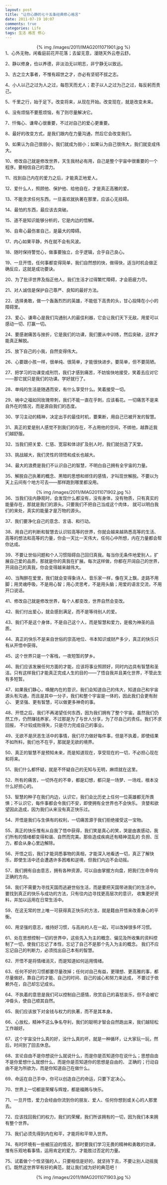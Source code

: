 ```yaml
---
layout: post
title: "让你心静的七十五条经典修心格言"
date: 2011-07-19 10:07
comments: true
categories: Life
tags: 生活 格言 修心
---
```

<p>
<center>{% img /images/2011/IMAG2011071901.jpg %}</center>
1、心外无物，闲看庭前花开花落；去留无意，漫随天外云卷云舒。</br>

2、静以修身，俭以养德，非淡泊无以明志，非宁静无以致远。</br>

3、古之立大事者，不惟有超世之才，亦必有坚韧不拔之志。</br>

4、小人以己之过为人之过，每怨天而尤人；君子以人之过为己之过，每反躬而责己。</br>

5、千里之行，始于足下。改变将来，从现在开始。改变现在，就是改变未来。</br>

6、没有烦恼不要惹烦恼，有了则尽量解决它。 </br>

7、忏悔心、谦卑心很重要，不过对自己的爱心更重要。</br>

8、最好的改变方式，是我们跟内在力量沟通，然后它会改变我们。</br>

9、如果认为自己很弱小，我们就成为弱小；如果认为自己很伟大，我们就变成伟大。</br>

10、修改自己就是修改世界，天生我材必有用，自己是整个宇宙中很重要的一个程序。要相信自己的潜力。
</p>
<!--more-->

<p>11、找到自己内在的爱力之后，才能真正地爱人。</br>

12、爱什么人，照顾他、保护他、给他自在，才是真正高雅的爱。</br>

13、不能贪求任何东西，一旦喜欢就执著在那里，应该心无挂碍。</br>

14、最怕的东西，最应该去突破。</br>

15、道不是知识能够分析的，它是内边的悟解。</br>

16、自卑心最伤害自己，是最大的障碍。</br>

17、内心如果平静，外在就不会有风波。</br>

18、随时保持警觉心，做事要独立，合乎逻辑，合乎自己良心。</br>

19、一旦开悟，任何事都变得简单，我们自然想的快，做得快，适当时机会做正确反应，这就是成功要诀。</br>

20、为了批评世界及指正他人，我们生活才过得繁忙障碍，才会筋疲力尽。</p>

<p>21、对人诚信是保护自己尊严、良知的最好方法。</br>

22、选择勇敢，做一个轰轰烈烈的英雄，不能低下高贵的头，甘心投降在小小的障碍里。</br>

23、爱心、谦卑心是我们沟通别人的最佳利器，它会让我们天下无敌，用爱可以感动一切、打赢一切。</br>

24、要感谢痛苦与挫折，它是我们的功课，我们要从中训练，然后突破，这样才能真正解脱。</br>

25、放下自己的小我，自然变得伟大。</br>

26、心要跟小孩一样，很单纯、很简单，才能很快进步。要简单，但不要简陋。</br>

27、把学习的功课变成刑罚，我们才感到痛苦，不妨愉快地接受，笑着去应对它——那它就只是我们的功课。学好就行了。</br>

28、单纯的生活是随遇而安，有什么享受什么。笑着接受一切。</br>

29、祸中之福如同玫瑰带刺，我们不能一直在乎刺，应该看花。一切痛苦不是来自外在的情况，而是源自我们的态度。</br>

30、学习主动的精神，决定出手的最佳时机，要果断，用自己已被开发的智慧。</p>

<p>31、真正的爱是别人感觉不到我们的存在，不占用他的空间，不绑他，越靠近我们越舒服。</br>

32、当我们把关爱、仁慈、宽容和体谅扩及别人时，我们就创造了天堂。</br>

33、挑战越大，我们灵性的领悟和成长也越大。</br>

34、最大的浪费是我们不认识自己的智慧，不明白自己拥有全宇宙的力量。</br>

35、解脱自己执著的概念、黑暗的思想和绑住的感情，才叫现世解脱。不要以为天上云间有个地方可去——那样跑到哪里都没用。</br>
<center>{% img /images/2011/IMAG2011071902.jpg %}</center>
36、当我们往内静观时，会发现什么都没有，没有身体，没有物质，只有真实的能量存在，那就是我们的源头。只要我们不把自己当成这个肉体，
就可以明白我们的来处，真实的能量才是万物的源头。</br>

37、我们要净化自己的意念、言语、和行动。</br>

38、用自己的判断和智慧去认识较高等的世界，你就会越来越熟悉高等的生活、高等的想法和高等的力量，你会一天比一天伟大，任何心中所想，内在力量都会帮你达成。</br>

39、不要让世俗问题和个人习惯阻碍自己回归真我。每当你无条件地爱别人，扩展自己爱的品质，那就是你的真我在扩展。每次这样做，你都在开阔自己的世界，
开阔自己的真我，你会变得越来越伟大。</br>

40、当陶醉在爱里，我们就会变得象诗人、音乐家一样，像在天上飘，走路不用脚；用灵魂呼吸，不是用心智；用心灵思考，不是用头脑；用爱的语言交流，不用开口说话。</p>

<p>41、修改自己就是修改世界，每个人都变改，世界自然会变改。</br>

42、我们付出爱心，就会感到满足，而不是等待别人的爱。</br>

43、我们不是这个身体，不是自己这个人，而是智慧和爱力，是极为神圣的品质。</br>

44、真正的快乐不是来自世俗的崇高地位、书本知识或财产多少，真正的快乐只有从开悟中获得。</br>

45、这个世界只是一个客栈，一夜短暂的梦乡。</br>

46、我们应该发展任何方面的才能，应该将事业照顾好，同时内边具有智慧和圣洁。只有这样我们才能真正完成人生的目的——了悟自我并且美化世界，不管此生有多短暂。</br>

47、如果我们静心，唤醒内在的意识，我们会知道自己的伟大，知道自己和宇宙源头有沟通，而且是其中一分子，我们和整个宇宙是一体的，因此我们会更有耐心、
更坚强、更有智慧，可以做更多神奇的事。</br>

48、开悟之后，我们不再渴望任何东西，因为我们拥有了整个宇宙。虽然我们仍然工作，仍然赚钱养家，不过那是为了与世人分享，为了尽自己的责任。我们不求回报，
不计较成败得失，只是尽力完成自己的事业。</br>

49、无欲不是厌恶生活中的事情，我们尽力做好每件事，但是不执着，即使结果不如所料，我们也不在乎，那就是无欲的境界。</br>

50、真正的智慧不是预知未来，而是知道现在，享受现在的一切，不必担心现在和将来。</p>

<p>51、我们什么都怀疑，就是不怀疑自己的无知与无明，麻烦就在这里。</br>

52、所有的痛苦，一切外在的不幸，都是幻想，都只是一场梦、一场戏，根本没什么好担心的。</br>

53、智慧的种子在我们内边，认识它，我们会比历史上任何一位英雄都无所畏惧；不认识它，每件事都会令我们不安，即使拥有全世界也不会快乐。
贪婪和欲望因此造成，因为我们从来没有真正快乐过。</br>

54、开悟是我们与生俱有的权利，一切痛苦源于我们拒绝接受这一宝物。</br>

55、真正的快乐惟有从自我了悟中获得，我们笑是真心的笑，哭是由衷感动，我们所有的情绪都变得和谐、自然而完美。那些造成疾病还有精神混乱的
负担、压力，都会从身心里边解除。</br>

56、开悟之后，我们才能洞悉事物的真相，才能深入地看透一切，真正了解快乐，即使生活中还会遭遇许多困难和逆境，但我们内边不会动摇。</br>

57、我们拥有自由意志，拥有各种资源，可以自由掌握方向盘，把我们生命导向正确的方向。</br>

58、我们不需要为寻找天国而逃避世俗生活，而是要把天国带进我们的生活中。要找到真正的快乐与成功的方法，只有往内边寻找更高层次的意识，
收集更好资料，并加以运用在日常生活中。</br>

59、在这无常的世上唯一可获得真正快乐的方法，就是籍由开悟来改善身心的平衡。</br>

60、用坚强的意志，维持好习惯，与高尚的人在一起，可以改掉很多坏习惯。</p>

<p>61、处在思想控制一切的世界中，这些先入为主的概念、偏见及所收集的资料控制了一切，使我们忘记了本性，忘记了自己不是那个先入为主的概念。
我们不应忘记自己的判断力，必须找出自己本有的智慧。</br>

62、开悟不是将情绪消灭，而是知道如何运用情绪。</br>

63、任何不好的习惯都要尽量改掉；任何对自己有益，更理想、更高雅的事，都尽量做好。靠自己的才能、自己的时间、自己的诚心和努力来达成，
不要过于依赖外在，自己却忘记成长。</br>

64、不执着的意思是我们可以控制自己感情，欣赏自己的喜怒哀乐，但不会被它冲昏头，使自己顺其自然。</br>

65、我们应该放下对金钱与权力的执著，而不是其本身。</br>

66、心放松，精神不这么争名夺利，我们的聪明才智会自然跑出来，我们越轻松工作越好。</br>

67、这个宇宙没什么真的好，没什么真的坏，就是一种循环，让大家玩一玩，然后，时间到了回去休息。</br>

68、言论自由不是你想说什么就说什么，而是你是否知道你在说什么；思想自由不是你爱想什么就想什么，而是你是否知道你的思想是自由的、
正确的；行动自由不是为所欲为，而是你知道自己在做什么。</br>

69、命运在自己手中，你可以创造自己的命运，只要下定决心。</br>

70、世界上一切都是荣耀与辉煌，都是福赐与快乐。</p>

<p>71、一旦开悟，爱力会经由你流到你的朋友、爱人、任何你想到或关心的人那里去。</br>

72、应该找回我们的权力，我们的荣耀，我们所该拥有的一切，因为我们本来拥有整个世界。</br>

73、我们必须先得到内在和平，才能将和平带入世界。</br>

74、有时环境有一些被压迫的情况，那时要我们学习无畏的精神和勇敢的功课，惟有乐观地看事情，运用肯定的爱力，才能胜过否定的力量。</br>

75、试着做个个性坚强的人，只要相信是好的，就坚持下去，不要让别人动摇我们。既然这世界罕有好的典范，就让我们成为好的典范吧！
<center>{% img /images/2011/IMAG2011071903.jpg %}</center>
</p>
